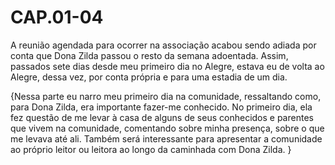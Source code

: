# CAP.01-04
A reunião agendada para ocorrer na associação acabou sendo adiada por conta que Dona Zilda passou o resto da semana adoentada. Assim, passados sete dias desde meu primeiro dia no Alegre, estava eu de volta ao Alegre, dessa vez, por conta própria e para uma estadia de um dia. 

{Nessa parte eu narro meu primeiro dia na comunidade, ressaltando como, para Dona Zilda, era importante fazer-me conhecido. No primeiro dia, ela fez questão de me levar à casa de alguns de seus conhecidos e parentes que vivem na comunidade, comentando sobre minha presença, sobre o que me levava até ali. Também será interessante para apresentar a comunidade ao próprio leitor ou leitora ao longo da caminhada com Dona Zilda. }
